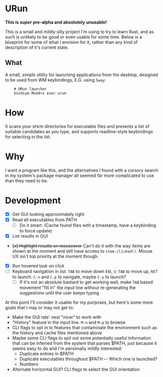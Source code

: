 # URun

**This is *super* pre-alpha and absolutely unusable!**

This is a small and mildly silly project I'm using to try to learn Rust, and as such is unlikely to be good or even usable for some time. Below is a blueprint for some of what I envision for it, rather than any kind of description of it's current state.

## What
A small, simple utility for launching applications from the desktop, designed to be used from WM keybindings, E.G. using `Sway`:

```shell
    # URun launcher
    bindsym Mod4+x exec urun
```

# How
It scans your `$PATH` directories for executable files and presents a list of suitable candidates as you type, and supports readline-style keybindings for selecting in the list.

# Why
I want a program like this, and the alternatives I found with a cursory search in my system's package manager all seemed far more complicated to use than they need to be.

# Development
- [x] Get GUI looking approximately right
- [x] Read all executables from PATH
    - [ ] Do it smart. (Cache found files with a timestamp, have a keybinding to force update)
- [x] List results in GUI
- ~~[x] Highlight results on mouseover~~ Can't do it with the way items are shown at the moment and still have access to `item.clicked()`. Mouse UX isn't top priority at the moment though.
- [x] Run hovered task on click
- [ ] Keyboard navigation in list: `TAB` to move down list, `S-TAB` to move up, `RET` to launch. `C-n` and `C-p` to navigate, maybe `C-y` to launch?
    - [ ] If it's not an absolute bastard to get working well, make `TAB` based movement "fill in" the input line without re-generating the suggestions until the user keeps typing

At this point I'll consider it usable for my purposes, but here's some more goals that I may or may not get to:
- Make the GUI rats' nest "nicer" to work with
- "History" feature in the input line. `M-n` and `M-p` to browse
- CLI flags to opt in to features that contaminate the environment such as the history and cache files mentioned above
- Maybe some CLI flags to spit out some potentially useful information that can be inferred from the system that parses $PATH, just because it seems easy to do and I'm personally mildly interested:
    - Duplicate entries in $PATH
    - Duplicate executables throughout $PATH -- Which one is launched?
    - Numbers
- Alternate horizontal GUI? CLI flags to select the GUI orientation
